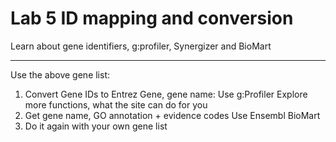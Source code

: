 # Lab 5 ID mapping and conversion

 Learn about gene identifiers, g:profiler, Synergizer and BioMart
 ___  
Use the above gene list:    
1. Convert Gene IDs to Entrez Gene, gene name: Use g:Profiler 
  Explore more functions, what the site can do for you   
2. Get gene name, GO annotation + evidence codes Use Ensembl BioMart  
3. Do it again with your own gene list  

